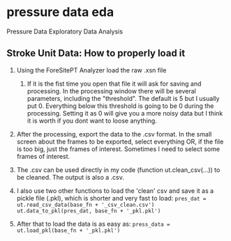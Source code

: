 # pressure data eda
Pressure Data Exploratory Data Analysis


## Stroke Unit Data: How to properly load it

1. Using the ForeSitePT Analyzer load the raw .xsn file
	1. If it is the fist time you open that file it will ask for saving and processing. In the processing window there will be several parameters, including the "threshold". The default is 5 but I usually put 0. Everything below this threshold is going to be 0 during the processing. Setting it as 0 will give you a more noisy data but I think it is worth if you dont want to loose anything.

2. After the processing, export the data to the .csv format. In the small screen about the frames to be exported, select everything OR, if the file is too big, just the frames of interest. Sometimes I need to select some frames of interest.

3. The .csv can be used directly in my code (function ut.clean_csv(...)) to be cleaned. The output is also a .csv.

4. I also use two other functions to load the 'clean' csv and save it as a pickle file (.pkl), which is shorter and very fast to load:
	`pres_dat = ut.read_csv_data(base_fn + '_csv_clean.csv')`
    `ut.data_to_pkl(pres_dat, base_fn + '_pkl.pkl')`
	
5. After that to load the data is as easy as:
	`press_data = ut.load_pkl(base_fn + '_pkl.pkl')`